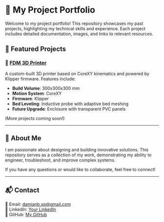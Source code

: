 # 📂 My Project Portfolio

Welcome to my project portfolio! This repository showcases my past projects, highlighting my technical skills and experience. Each project includes detailed documentation, images, and links to relevant resources.

## 📌 Featured Projects

### 🔹 [FDM 3D Printer](./fdm-3d-printer/README.md)
A custom-built 3D printer based on CoreXY kinematics and powered by Klipper firmware. Features include:
- **Build Volume**: 300x300x300 mm
- **Motion System**: CoreXY
- **Firmware**: Klipper
- **Bed Leveling**: Inductive probe with adaptive bed meshing
- **Future Upgrade**: Enclosure with transparent PVC panels

(More projects coming soon!)

---

## 📖 About Me
I am passionate about designing and building innovative solutions. This repository serves as a collection of my work, demonstrating my ability to engineer, troubleshoot, and improve complex systems.

If you have any questions or would like to collaborate, feel free to connect!

---

## 📬 Contact
📧 Email: damianb.xp@gmail.com  
🔗 LinkedIn: [Your LinkedIn](https://linkedin.com/in/yourprofile)  
🐙 GitHub: [My GitHub](https://github.com/damianbxp)  